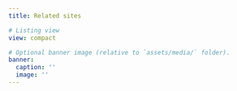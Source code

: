 ```yaml
---
title: Related sites

# Listing view
view: compact

# Optional banner image (relative to `assets/media/` folder).
banner:
  caption: ''
  image: ''
---
```

